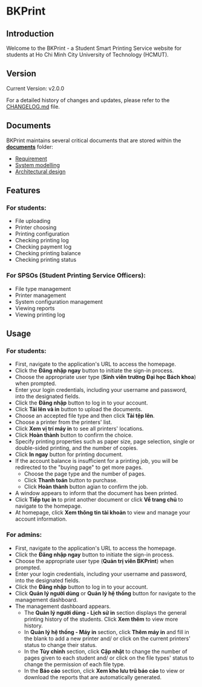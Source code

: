 # BKPrint

## Introduction

Welcome to the BKPrint - a Student Smart Printing Service website for students at Ho Chi Minh City University of Technology (HCMUT). 

## Version

Current Version: v2.0.0

For a detailed history of changes and updates, please refer to the [CHANGELOG.md](https://github.com/grassnhi/bkprint-web/blob/main/CHANGELOG.md) file.

## Documents
BKPrint maintains several critical documents that are stored within the [**documents**](https://github.com/grassnhi/bkprint-web/tree/main/documents) folder:
- [Requirement](https://github.com/grassnhi/bkprint-web/blob/main/documents/Requirement.pdf)
- [System modelling](https://github.com/grassnhi/bkprint-web/blob/main/documents/Modelling.pdf)
- [Architectural design](https://github.com/grassnhi/bkprint-web/blob/main/documents/Architecture.pdf)

## Features
### For students:
- File uploading
- Printer choosing
- Printing configuration
- Checking printing log
- Checking payment log
- Checking printing balance
- Checking printing status

### For SPSOs (Student Printing Service Officers):
- File type management
- Printer management
- System configuration management
- Viewing reports
- Viewing printing log

## Usage
### For students:
- First, navigate to the application's URL to access the homepage.
- Click the **Đăng nhập ngay** button to initiate the sign-in process.
- Choose the appropriate user type (**Sinh viên trường Đại học Bách khoa**) when prompted.
- Enter your login credentials, including your username and password, into the designated fields.
- Click the **Đăng nhập** button to log in to your account.
- Click **Tải lên và in** button to upload the documents.
- Choose an accepted file type and then click **Tải tệp lên**.
- Choose a printer from the printers' list. 
- Click **Xem vị trí máy in** to see all printers' locations.
- Click **Hoàn thành** button to confirm the choice.
- Specify printing properties such as paper size, page selection, single or double-sided printing, and the number of copies.
- Click **In ngay** button for printing document.
- If the account balance is insufficient for a printing job, you will be redirected to the "buying page" to get more pages.
    - Choose the page type and the number of pages.
    - Click **Thanh toán** button to purchase.
    - Click **Hoàn thành** button agian to confirm the job.
- A window appears to inform that the document has been printed.
- Click **Tiếp tục in** to print another document or click **Về trang chủ** to navigate to the homepage.
- At homepage, click **Xem thông tin tài khoản** to view and manage your account information.

### For admins:
- First, navigate to the application's URL to access the homepage.
- Click the **Đăng nhập ngay** button to initiate the sign-in process.
- Choose the appropriate user type (**Quản trị viên BKPrint**) when prompted.
- Enter your login credentials, including your username and password, into the designated fields.
- Click the **Đăng nhập** button to log in to your account.
- Click **Quản lý người dùng** or **Quản lý hệ thống** button for navigate to the management dashboard.
- The management dashboard appears.
    - The **Quản lý người dùng - Lịch sử in** section displays the general printing history of the students. Click **Xem thêm** to view more history.
    - In **Quản lý hệ thống - Máy in** section, click **Thêm máy in** and fill in the blank to add a new printer and/ or click on the current printers' status to change their status.
    - In the **Tùy chỉnh** section, click **Cập nhật** to change the number of pages given to each student and/ or click on the file types' status to change the permission of each file type.
    - In the **Báo cáo** section, click **Xem kho lưu trũ báo cáo** to view or download the reports that are automatically generated.